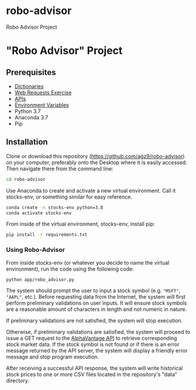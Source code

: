 # robo-advisor
Robo Advisor Project 

# "Robo Advisor" Project

## Prerequisites

  + [Dictionaries](/notes/python/datatypes/dictionaries.md)
  + [Web Requests Exercise](/exercises/web-requests.md)
  + [APIs](/notes/apis.md)
  + [Environment Variables](/notes/environment-variables.md)
  + Python 3.7
  + Anaconda 3.7 
  + Pip 

## Installation

Clone or download this repository (https://github.com/agz9/robo-advisor) on your computer, preferably onto the Desktop where it is easily accessed. Then navigate there from the command line: 

```sh
cd robo-advisor
```

Use Anaconda to create and activate a new virtual environment. Call it stocks-env, or something similar for easy reference.  

```sh
conda create -n stocks-env python=3.8
conda activate stocks-env 
```

From inside of the virtual environment, stocks-env, install pip:
```sh
pip install -r requirements.txt  
```

### Using Robo-Advisor 

From inside stocks-env (or whatever you decide to name the virtual environment), run the code using the following code:
```sh
python app/robo_advisor.py
```

The system should prompt the user to input a stock symbol (e.g. `"MSFT"`, `"AAPL"`, etc.). Before requesting data from the Internet, the system will first perform preliminary validations on user inputs. It will ensure stock symbols are a reasonable amount of characters in length and not numeric in nature.

If preliminary validations are not satisfied, the system will stop execution.

Otherwise, if preliminary validations are satisfied, the system will proceed to issue a GET request to the [AlphaVantage API](https://www.alphavantage.co/documentation/) to retrieve corresponding stock market data. If the stock symbol is not found or if there is an error message returned by the API server, the system will display a friendly error message and stop program execution.

After receiving a successful API response, the system will write historical stock prices to one or more CSV files located in the repository's "data" directory. 